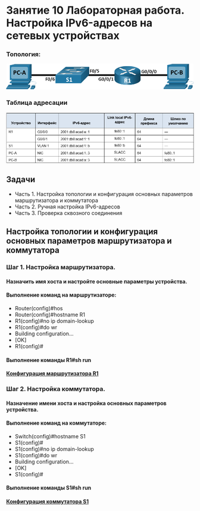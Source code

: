 # Занятие 10 Лабораторная работа. Настройка IPv6-адресов на сетевых устройствах 

### Топология:

![](T1.png)

### Таблица адресации

![](Tab1.png)

## Задачи
* Часть 1. Настройка топологии и конфигурация основных параметров маршрутизатора и коммутатора
* Часть 2. Ручная настройка IPv6-адресов
* Часть 3. Проверка сквозного соединения
## Настройка топологии и конфигурация основных параметров маршрутизатора и коммутатора
### Шаг 1. Настройка маршрутизатора.
#### Назначить имя хоста и настройте основные параметры устройства.
#### Выполнение команд на маршрутизаторе:
* Router(config)#hos
* Router(config)#hostname R1
* R1(config)#no ip domain-lookup
* R1(config)#do wr
* Building configuration...
* [OK]
* R1(config)#
#### Выполнение команды R1#sh run
#### [Конфигурация маршрутизатора R1](ConfR1)
### Шаг 2. Настройка коммутатора.
#### Назначение имени хоста и настройка основных параметров устройства.
#### Выполнение команд на коммутаторе:
* Switch(config)#hostname S1
* S1(config)#
* S1(config)#no ip domain-lookup
* S1(config)#do wr
* Building configuration...
* [OK]
* S1(config)#
#### Выполнение команды S1#sh run
#### [Конфигурация коммутатора S1](ConfS1)

